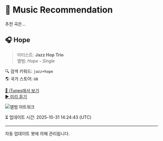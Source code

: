 
# 🎵 Music Recommendation

추천 곡은...

## 🎧 Hope  
> 아티스트: **Jazz Hop Trio**  
> 앨범: _Hope - Single_  

🔍 검색 키워드: `jazz+hope`  
🌎 국가 스토어: `GB`

[🔗 iTunes에서 보기](https://music.apple.com/gb/album/hope/1655929689?i=1655929692&uo=4)  
[▶️ 미리 듣기](https://audio-ssl.itunes.apple.com/itunes-assets/AudioPreview122/v4/a0/98/ba/a098ba83-592e-bf7f-e610-7096946c7705/mzaf_6798520343668848009.plus.aac.p.m4a)

![앨범 아트워크](https://is1-ssl.mzstatic.com/image/thumb/Music122/v4/82/dc/9b/82dc9be4-8c3b-6b23-7f71-6585787355d0/0.jpg/100x100bb.jpg)

⏳ 업데이트 시간: 2025-10-31 14:24:43 (UTC)

---
자동 업데이트 봇에 의해 관리됩니다.
